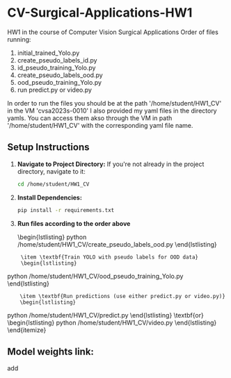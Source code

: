 # CV-Surgical-Applications-HW1
HW1 in the course of Computer Vision Surgical Applications
Order of files running:
1. initial_trained_Yolo.py
2. create_pseudo_labels_id.py
3. id_pseudo_training_Yolo.py
4. create_pseudo_labels_ood.py
5. ood_pseudo_training_Yolo.py
6. run predict.py or video.py

In order to run the files you should be at the path '/home/student/HW1_CV' in the VM 'cvsa2023s-0010'
I also provided my yaml files in the directory yamls. You can access them akso through the VM in path '/home/student/HW1_CV' with the corresponding yaml file name.

## Setup Instructions
1. **Navigate to Project Directory:**
   If you're not already in the project directory, navigate to it:
   ```bash
   cd /home/student/HW1_CV
2. **Install Dependencies:**
   ```bash
   pip install -r requirements.txt
3. **Run files according to the order above**
   
   \begin{lstlisting}
python /home/student/HW1_CV/create_pseudo_labels_ood.py
        \end{lstlisting}
        
        \item \textbf{Train YOLO with pseudo labels for OOD data}
        \begin{lstlisting}
python /home/student/HW1_CV/ood_pseudo_training_Yolo.py
        \end{lstlisting}
        
        \item \textbf{Run predictions (use either predict.py or video.py)}
        \begin{lstlisting}
python /home/student/HW1_CV/predict.py
        \end{lstlisting}
        \textbf{or}
        \begin{lstlisting}
python /home/student/HW1_CV/video.py
        \end{lstlisting}
    \end{itemize}


## Model weights link:
add
